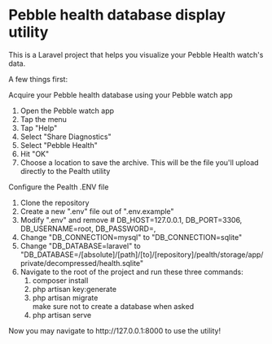 <h1>
    Pebble health database display utility
</h1>
<p>This is a Laravel project that helps you visualize your Pebble Health watch's data.</p>
<p>A few things first:</p>
Acquire your Pebble health database using your Pebble watch app
<ol>
    <li>Open the Pebble watch app</li>
    <li>Tap the menu</li>
    <li>Tap "Help"</li>
    <li>Select "Share Diagnostics"</li>
    <li>Select "Pebble Health"</li>
    <li>Hit "OK"</li>
    <li>Choose a location to save the archive. This will be the file you'll upload directly to the Pealth utility</li>
</ol>

Configure the Pealth .ENV file
<ol>
<li>Clone the repository</li>
<li>Create a new ".env" file out of ".env.example"</li>
<li>Modify ".env" and remove
# DB_HOST=127.0.0.1,
DB_PORT=3306,
DB_USERNAME=root,
DB_PASSWORD=,
</li>
<li>Change "DB_CONNECTION=mysql" to "DB_CONNECTION=sqlite"</li>
<li>Change "DB_DATABASE=laravel" to "DB_DATABASE=/[absolute]/[path]/[to]/[repository]/pealth/storage/app/private/decompressed/health.sqlite"</li>
<li>Navigate to the root of the project and run these three commands:
    <ol>
        <li>composer install</li>
        <li>php artisan key:generate</li>
        <li>php artisan migrate</li>
        make sure not to create a database when asked
        <li>php artisan serve</li>
    </ol>
</ol>
Now you may navigate to http://127.0.0.1:8000 to use the utility!

